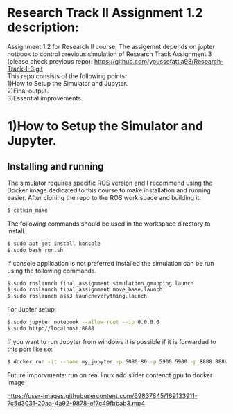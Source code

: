 # Research Track II Assignment 1.2 description:

Assignment 1.2 for Research  II course, The assigemnt depends on jupter notbook to control previous simulation of Research Track Assignment 3 (please check previous repo):   https://github.com/youssefattia98/Research-Track-I-3.git       
This repo consists of the following points:  
 1)How to Setup the Simulator and Jupyter.   
 2)Final output.  
 3)Essential improvements.       

1)How to Setup the Simulator and Jupyter.  
================================

Installing and running
----------------------

The simulator requires specific ROS version and I recommend using the Docker image dedicated to this course to make installation and running easier. After cloning the repo to the ROS work space and building it:      
```bash
$ catkin_make
``` 
 The following commands should be used in the workspace directory to install.

```bash
$ sudo apt-get install konsole
$ sudo bash run.sh
```
If console application is not preferred installed the simulation can be run using the following commands.

```bash
$ sudo roslaunch final_assignment simulation_gmapping.launch 
$ sudo roslaunch final_assignment move_base.launch
$ sudo roslaunch ass3 launcheverything.launch
```
  For Jupter setup:
```bash
$ sudo jupyter notebook --allow-root --ip 0.0.0.0
$ sudo http://localhost:8888
```
  If you want to run Jupyter from windows it is possible if it is forwarded to this port like so:  
```bash
$ docker run -it --name my_jupyter -p 6080:80 -p 5900:5900 -p 8888:8888 carms84/noetic_ros2 
```

Future imporvments:
run on real linux
add slider
contenct gpu to docker image

https://user-images.githubusercontent.com/69837845/169133911-7c5d3031-20aa-4a92-9878-ef7c49fbbab3.mp4
